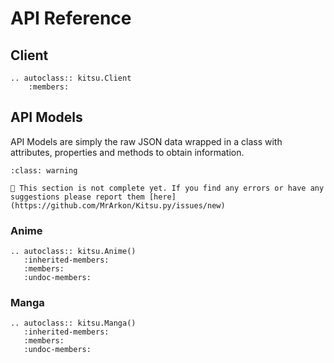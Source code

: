 # API Reference

## Client

```{eval-rst}
.. autoclass:: kitsu.Client
    :members:
```

## API Models

API Models are simply the raw JSON data wrapped in a class with attributes, properties and methods to obtain information.

```{admonition} Warning
:class: warning

🚧 This section is not complete yet. If you find any errors or have any suggestions please report them [here](https://github.com/MrArkon/Kitsu.py/issues/new)
```

### Anime

```{eval-rst}
.. autoclass:: kitsu.Anime()
   :inherited-members:
   :members:
   :undoc-members:
```

### Manga

```{eval-rst}
.. autoclass:: kitsu.Manga()
   :inherited-members:
   :members:
   :undoc-members:
```